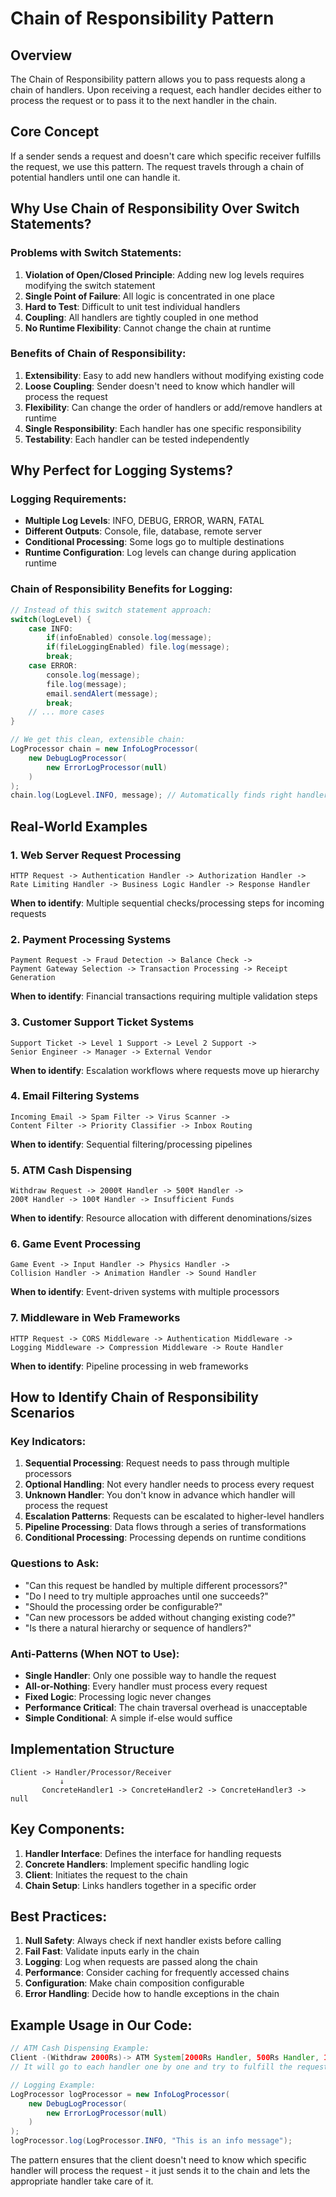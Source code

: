 # Chain of Responsibility Pattern

## Overview
The Chain of Responsibility pattern allows you to pass requests along a chain of handlers. Upon receiving a request, each handler decides either to process the request or to pass it to the next handler in the chain.

## Core Concept
If a sender sends a request and doesn't care which specific receiver fulfills the request, we use this pattern. The request travels through a chain of potential handlers until one can handle it.

## Why Use Chain of Responsibility Over Switch Statements?

### Problems with Switch Statements:
1. **Violation of Open/Closed Principle**: Adding new log levels requires modifying the switch statement
2. **Single Point of Failure**: All logic is concentrated in one place
3. **Hard to Test**: Difficult to unit test individual handlers
4. **Coupling**: All handlers are tightly coupled in one method
5. **No Runtime Flexibility**: Cannot change the chain at runtime

### Benefits of Chain of Responsibility:
1. **Extensibility**: Easy to add new handlers without modifying existing code
2. **Loose Coupling**: Sender doesn't need to know which handler will process the request
3. **Flexibility**: Can change the order of handlers or add/remove handlers at runtime
4. **Single Responsibility**: Each handler has one specific responsibility
5. **Testability**: Each handler can be tested independently

## Why Perfect for Logging Systems?

### Logging Requirements:
- **Multiple Log Levels**: INFO, DEBUG, ERROR, WARN, FATAL
- **Different Outputs**: Console, file, database, remote server
- **Conditional Processing**: Some logs go to multiple destinations
- **Runtime Configuration**: Log levels can change during application runtime

### Chain of Responsibility Benefits for Logging:
```java
// Instead of this switch statement approach:
switch(logLevel) {
    case INFO: 
        if(infoEnabled) console.log(message);
        if(fileLoggingEnabled) file.log(message);
        break;
    case ERROR:
        console.log(message);
        file.log(message);
        email.sendAlert(message);
        break;
    // ... more cases
}

// We get this clean, extensible chain:
LogProcessor chain = new InfoLogProcessor(
    new DebugLogProcessor(
        new ErrorLogProcessor(null)
    )
);
chain.log(LogLevel.INFO, message); // Automatically finds right handler
```

## Real-World Examples

### 1. **Web Server Request Processing**
```
HTTP Request -> Authentication Handler -> Authorization Handler -> 
Rate Limiting Handler -> Business Logic Handler -> Response Handler
```
**When to identify**: Multiple sequential checks/processing steps for incoming requests

### 2. **Payment Processing Systems**
```
Payment Request -> Fraud Detection -> Balance Check -> 
Payment Gateway Selection -> Transaction Processing -> Receipt Generation
```
**When to identify**: Financial transactions requiring multiple validation steps

### 3. **Customer Support Ticket Systems**
```
Support Ticket -> Level 1 Support -> Level 2 Support -> 
Senior Engineer -> Manager -> External Vendor
```
**When to identify**: Escalation workflows where requests move up hierarchy

### 4. **Email Filtering Systems**
```
Incoming Email -> Spam Filter -> Virus Scanner -> 
Content Filter -> Priority Classifier -> Inbox Routing
```
**When to identify**: Sequential filtering/processing pipelines

### 5. **ATM Cash Dispensing**
```
Withdraw Request -> 2000₹ Handler -> 500₹ Handler -> 
200₹ Handler -> 100₹ Handler -> Insufficient Funds
```
**When to identify**: Resource allocation with different denominations/sizes

### 6. **Game Event Processing**
```
Game Event -> Input Handler -> Physics Handler -> 
Collision Handler -> Animation Handler -> Sound Handler
```
**When to identify**: Event-driven systems with multiple processors

### 7. **Middleware in Web Frameworks**
```
HTTP Request -> CORS Middleware -> Authentication Middleware -> 
Logging Middleware -> Compression Middleware -> Route Handler
```
**When to identify**: Pipeline processing in web frameworks

## How to Identify Chain of Responsibility Scenarios

### Key Indicators:
1. **Sequential Processing**: Request needs to pass through multiple processors
2. **Optional Handling**: Not every handler needs to process every request
3. **Unknown Handler**: You don't know in advance which handler will process the request
4. **Escalation Patterns**: Requests can be escalated to higher-level handlers
5. **Pipeline Processing**: Data flows through a series of transformations
6. **Conditional Processing**: Processing depends on runtime conditions

### Questions to Ask:
- "Can this request be handled by multiple different processors?"
- "Do I need to try multiple approaches until one succeeds?"
- "Should the processing order be configurable?"
- "Can new processors be added without changing existing code?"
- "Is there a natural hierarchy or sequence of handlers?"

### Anti-Patterns (When NOT to Use):
- **Single Handler**: Only one possible way to handle the request
- **All-or-Nothing**: Every handler must process every request
- **Fixed Logic**: Processing logic never changes
- **Performance Critical**: The chain traversal overhead is unacceptable
- **Simple Conditional**: A simple if-else would suffice

## Implementation Structure
```
Client -> Handler/Processor/Receiver
           ↓
       ConcreteHandler1 -> ConcreteHandler2 -> ConcreteHandler3 -> null
```

## Key Components:
1. **Handler Interface**: Defines the interface for handling requests
2. **Concrete Handlers**: Implement specific handling logic
3. **Client**: Initiates the request to the chain
4. **Chain Setup**: Links handlers together in a specific order

## Best Practices:
1. **Null Safety**: Always check if next handler exists before calling
2. **Fail Fast**: Validate inputs early in the chain
3. **Logging**: Log when requests are passed along the chain
4. **Performance**: Consider caching for frequently accessed chains
5. **Configuration**: Make chain composition configurable
6. **Error Handling**: Decide how to handle exceptions in the chain

## Example Usage in Our Code:
```java
// ATM Cash Dispensing Example:
Client -(Withdraw 2000Rs)-> ATM System[2000Rs Handler, 500Rs Handler, 100Rs Handler]
// It will go to each handler one by one and try to fulfill the request

// Logging Example:
LogProcessor logProcessor = new InfoLogProcessor(
    new DebugLogProcessor(
        new ErrorLogProcessor(null)
    )
);
logProcessor.log(LogProcessor.INFO, "This is an info message");
```

The pattern ensures that the client doesn't need to know which specific handler will process the request - it just sends it to the chain and lets the appropriate handler take care of it.